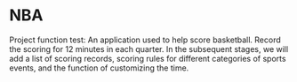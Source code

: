 # NBA
Project function test: An application used to help score basketball. Record the scoring for 12 minutes in each quarter. In the subsequent stages, we will add a list of scoring records, scoring rules for different categories of sports events, and the function of customizing the time.

